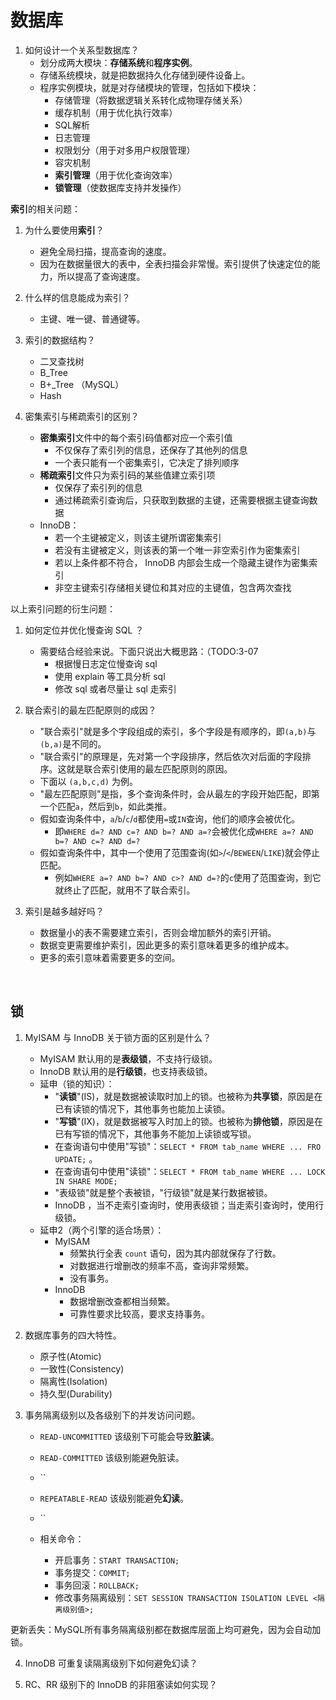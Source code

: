 
# 数据库



1. 如何设计一个关系型数据库？
    - 划分成两大模块：**存储系统**和**程序实例**。
    - 存储系统模块，就是把数据持久化存储到硬件设备上。
    - 程序实例模块，就是对存储模块的管理，包括如下模块：
      - 存储管理（将数据逻辑关系转化成物理存储关系）
      - 缓存机制（用于优化执行效率）
      - SQL解析
      - 日志管理
      - 权限划分（用于对多用户权限管理）
      - 容灾机制
      - **索引管理**（用于优化查询效率）
      - **锁管理**（使数据库支持并发操作）




**索引**的相关问题：

1. 为什么要使用**索引**？
    - 避免全局扫描，提高查询的速度。
    - 因为在数据量很大的表中，全表扫描会非常慢。索引提供了快速定位的能力，所以提高了查询速度。

2. 什么样的信息能成为索引？
    - 主键、唯一键、普通键等。

3. 索引的数据结构？
    - 二叉查找树
    - B_Tree
    - B+_Tree （MySQL）
    - Hash

4. 密集索引与稀疏索引的区别？
    - **密集索引**文件中的每个索引码值都对应一个索引值
      - 不仅保存了索引列的信息，还保存了其他列的信息
      - 一个表只能有一个密集索引，它决定了排列顺序
    - **稀疏索引**文件只为索引码的某些值建立索引项
      - 仅保存了索引列的信息
      - 通过稀疏索引查询后，只获取到数据的主键，还需要根据主键查询数据
    - InnoDB：
      - 若一个主键被定义，则该主键所谓密集索引
      - 若没有主键被定义，则该表的第一个唯一非空索引作为密集索引
      - 若以上条件都不符合， InnoDB 内部会生成一个隐藏主键作为密集索引
      - 非空主键索引存储相关键位和其对应的主键值，包含两次查找

以上索引问题的衍生问题：

1. 如何定位并优化慢查询 SQL ？
    - 需要结合经验来说。下面只说出大概思路：（TODO:3-07
      - 根据慢日志定位慢查询 sql
      - 使用 explain 等工具分析 sql
      - 修改 sql 或者尽量让 sql 走索引

2. 联合索引的最左匹配原则的成因？
    - "联合索引"就是多个字段组成的索引，多个字段是有顺序的，即`(a,b)`与`(b,a)`是不同的。
    - "联合索引"的原理是，先对第一个字段排序，然后依次对后面的字段排序。这就是联合索引使用的最左匹配原则的原因。
    - 下面以 `(a,b,c,d)` 为例。
    - "最左匹配原则"是指，多个查询条件时，会从最左的字段开始匹配，即第一个匹配`a`，然后到`b`，如此类推。
    - 假如查询条件中，`a`/`b`/`c`/`d`都使用`=`或`IN`查询，他们的顺序会被优化。
      - 即`WHERE d=? AND c=? AND b=? AND a=?`会被优化成`WHERE a=? AND b=? AND c=? AND d=?`
    - 假如查询条件中，其中一个使用了范围查询(如`>`/`<`/`BEWEEN`/`LIKE`)就会停止匹配。
      - 例如`WHERE a=? AND b=? AND c>? AND d=?`的`c`使用了范围查询，到它就终止了匹配，就用不了联合索引。

3. 索引是越多越好吗？
    - 数据量小的表不需要建立索引，否则会增加额外的索引开销。
    - 数据变更需要维护索引，因此更多的索引意味着更多的维护成本。
    - 更多的索引意味着需要更多的空间。





</br>

## 锁

1. MyISAM 与 InnoDB 关于锁方面的区别是什么？
    - MyISAM 默认用的是**表级锁**，不支持行级锁。
    - InnoDB 默认用的是**行级锁**，也支持表级锁。
    - 延申（锁的知识）：
      - "**读锁**"(IS)，就是数据被读取时加上的锁。也被称为**共享锁**，原因是在已有读锁的情况下，其他事务也能加上读锁。
      - "**写锁**"(IX)，就是数据被写入时加上的锁。也被称为**排他锁**，原因是在已有写锁的情况下，其他事务不能加上读锁或写锁。
      - 在查询语句中使用"写锁"：`SELECT * FROM tab_name WHERE ... FRO UPDATE;` 。
      - 在查询语句中使用"读锁"：`SELECT * FROM tab_name WHERE ... LOCK IN SHARE MODE;`
      - "表级锁"就是整个表被锁，"行级锁"就是某行数据被锁。
      - InnoDB ，当不走索引查询时，使用表级锁；当走索引查询时，使用行级锁。
    - 延申2（两个引擎的适合场景）：
      - MyISAM
        - 频繁执行全表 `count` 语句，因为其内部就保存了行数。
        - 对数据进行增删改的频率不高，查询非常频繁。
        - 没有事务。
      - InnoDB
        - 数据增删改查都相当频繁。
        - 可靠性要求比较高，要求支持事务。

2. 数据库事务的四大特性。
    - 原子性(Atomic)
    - 一致性(Consistency)
    - 隔离性(Isolation)
    - 持久型(Durability)

3. 事务隔离级别以及各级别下的并发访问问题。
    - `READ-UNCOMMITTED` 该级别下可能会导致**脏读**。
    - `READ-COMMITTED` 该级别能避免脏读。
    - ``
    - `REPEATABLE-READ` 该级别能避免**幻读**。
    - ``

    - 相关命令：
      - 开启事务：`START TRANSACTION;`
      - 事务提交：`COMMIT;`
      - 事务回滚：`ROLLBACK;`
      - 修改事务隔离级别：`SET SESSION TRANSACTION ISOLATION LEVEL <隔离级别值>;`


更新丢失：MySQL所有事务隔离级别都在数据库层面上均可避免，因为会自动加锁。



4. InnoDB 可重复读隔离级别下如何避免幻读？








5. RC、RR 级别下的 InnoDB 的非阻塞读如何实现？















</br>






















</br>






















</br>






















</br>






















</br>






















</br>






















</br>






















</br>



























































